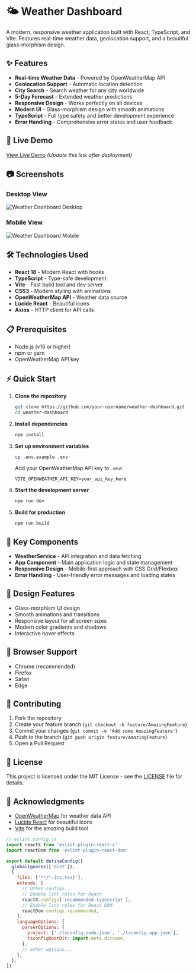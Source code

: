 # 🌤️ Weather Dashboard

A modern, responsive weather application built with React, TypeScript, and Vite. Features real-time weather data, geolocation support, and a beautiful glass-morphism design.

## ✨ Features

- **Real-time Weather Data** - Powered by OpenWeatherMap API
- **Geolocation Support** - Automatic location detection
- **City Search** - Search weather for any city worldwide
- **5-Day Forecast** - Extended weather predictions
- **Responsive Design** - Works perfectly on all devices
- **Modern UI** - Glass-morphism design with smooth animations
- **TypeScript** - Full type safety and better development experience
- **Error Handling** - Comprehensive error states and user feedback

## 🚀 Live Demo

[View Live Demo](https://your-username.github.io/weather-dashboard) *(Update this link after deployment)*

## 📷 Screenshots

### Desktop View
![Weather Dashboard Desktop](https://via.placeholder.com/800x500/667eea/ffffff?text=Weather+Dashboard+Desktop)

### Mobile View
![Weather Dashboard Mobile](https://via.placeholder.com/300x600/667eea/ffffff?text=Weather+Dashboard+Mobile)

## 🛠️ Technologies Used

- **React 18** - Modern React with hooks
- **TypeScript** - Type-safe development
- **Vite** - Fast build tool and dev server
- **CSS3** - Modern styling with animations
- **OpenWeatherMap API** - Weather data source
- **Lucide React** - Beautiful icons
- **Axios** - HTTP client for API calls

## 📋 Prerequisites

- Node.js (v16 or higher)
- npm or yarn
- OpenWeatherMap API key

## ⚡ Quick Start

1. **Clone the repository**
   ```bash
   git clone https://github.com/your-username/weather-dashboard.git
   cd weather-dashboard
   ```

2. **Install dependencies**
   ```bash
   npm install
   ```

3. **Set up environment variables**
   ```bash
   cp .env.example .env
   ```
   Add your OpenWeatherMap API key to `.env`:
   ```
   VITE_OPENWEATHER_API_KEY=your_api_key_here
   ```

4. **Start the development server**
   ```bash
   npm run dev
   ```

5. **Build for production**
   ```bash
   npm run build
   ```

## 🌟 Key Components

- **WeatherService** - API integration and data fetching
- **App Component** - Main application logic and state management  
- **Responsive Design** - Mobile-first approach with CSS Grid/Flexbox
- **Error Handling** - User-friendly error messages and loading states

## 🎨 Design Features

- Glass-morphism UI design
- Smooth animations and transitions
- Responsive layout for all screen sizes
- Modern color gradients and shadows
- Interactive hover effects

## 📱 Browser Support

- Chrome (recommended)
- Firefox
- Safari
- Edge

## 🤝 Contributing

1. Fork the repository
2. Create your feature branch (`git checkout -b feature/AmazingFeature`)
3. Commit your changes (`git commit -m 'Add some AmazingFeature'`)
4. Push to the branch (`git push origin feature/AmazingFeature`)
5. Open a Pull Request

## 📄 License

This project is licensed under the MIT License - see the [LICENSE](LICENSE) file for details.

## 🙏 Acknowledgments

- [OpenWeatherMap](https://openweathermap.org/) for weather data API
- [Lucide React](https://lucide.dev/) for beautiful icons
- [Vite](https://vitejs.dev/) for the amazing build tool

```js
// eslint.config.js
import reactX from 'eslint-plugin-react-x'
import reactDom from 'eslint-plugin-react-dom'

export default defineConfig([
  globalIgnores(['dist']),
  {
    files: ['**/*.{ts,tsx}'],
    extends: [
      // Other configs...
      // Enable lint rules for React
      reactX.configs['recommended-typescript'],
      // Enable lint rules for React DOM
      reactDom.configs.recommended,
    ],
    languageOptions: {
      parserOptions: {
        project: ['./tsconfig.node.json', './tsconfig.app.json'],
        tsconfigRootDir: import.meta.dirname,
      },
      // other options...
    },
  },
])
```

